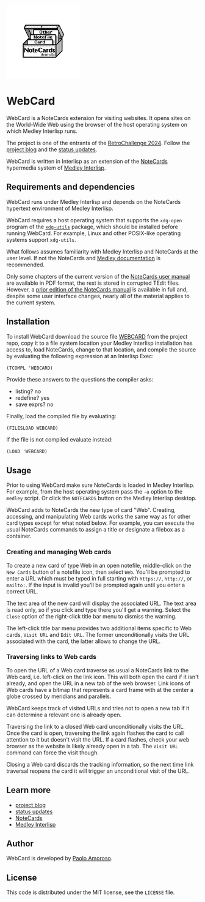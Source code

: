 ![Icon of the NoteCards hypermedia system of Medley Interlisp.](https://raw.githubusercontent.com/pamoroso/webcard/main/notecards-icon.png)

# WebCard

WebCard is a NoteCards extension for visiting websites. It opens sites on the World-Wide Web using the browser of the host operating system on which Medley Interlisp runs.

The project is one of the entrants of the [RetroChallenge 2024](https://www.retrochallenge.org/2024/08/rc202410-registration-is-open.html). Follow the [project blog](https://journal.paoloamoroso.com/tag:WebCard) and the [status updates](https://fosstodon.org/@amoroso/tagged/RC2024).

WebCard is written in Interlisp as an extension of the [NoteCards](https://en.wikipedia.org/wiki/NoteCards) hypermedia system of [Medley Interlisp](https://interlisp.org).


## Requirements and dependencies

WebCard runs under Medley Interlisp and depends on the NoteCards hypertext environment of Medley Interlisp.

WebCard requires a host operating system that supports the `xdg-open` program of the [`xdg-utils`](https://www.freedesktop.org/wiki/Software/xdg-utils/) package, which should be installed before running WebCard. For example, Linux and other POSIX-like operating systems support `xdg-utils`.

What follows assumes familiarity with Medley Interlisp and NoteCards at the user level. If not the NoteCards and [Medley documentation](https://interlisp.org/software/using-medley) is recommended.

Only some chapters of the current version of the [NoteCards user manual](https://files.interlisp.org/medley/notecards/docs/user-guide-v1.2/) are available in PDF format, the rest is stored in corrupted TEdit files. However, a [prior edition of the NoteCards manual](https://files.interlisp.org/medley/notecards/docs/user-guide-v1.2/scanned/notecards_user_guide_v1.2.pdf) is available in full and, despite some user interface changes, nearly all of the material applies to the current system.


## Installation

To install WebCard download the source file [WEBCARD](https://github.com/pamoroso/webcard/blob/main/WEBCARD) from the project repo, copy it to a file system location your Medley Interlisp installation has access to, load NoteCards, change to that location, and compile the source by evaluating the following expression at an Interlisp Exec:

```
(TCOMPL 'WEBCARD)
```

Provide these answers to the questions the compiler asks:

* listing? no
* redefine? yes
* save exprs? no

Finally, load the compiled file by evaluating:

```lisp
(FILESLOAD WEBCARD)
```

If the file is not compiled evaluate instead:

```
(LOAD 'WEBCARD)
```

## Usage

Prior to using WebCard make sure NoteCards is loaded in Medley Interlisp. For example, from the host operating system pass the `-a` option to the `medley` script. Or click the `NOTECARDS` button on the Medley Interlisp desktop.

WebCard adds to NoteCards the new type of card "Web". Creating, accessing, and manipulating Web cards works the same way as for other card types except for what noted below. For example, you can execute the usual NoteCards commands to assign a title or designate a filebox as a container.


### Creating and managing Web cards

To create a new card of type Web in an open notefile, middle-click on the `New Cards` button of a notefile icon, then select `Web`. You'll be prompted to enter a URL which must be typed in full starting with `https://`, `http://`, or `mailto:`. If the input is invalid you'll be prompted again until you enter a correct URL.

The text area of the new card will display the associated URL. The text area is read only, so if you click and type there you'll get a warning. Select the `Close` option of the right-click title bar menu to dismiss the warning.

The left-click title bar menu provides two additional items specific to Web cards, `Visit URL` and `Edit URL`. The former unconditionally visits the URL associated with the card, the latter allows to change the URL.


### Traversing links to Web cards

To open the URL of a Web card traverse as usual a NoteCards link to the Web card, i.e. left-click on the link icon. This will both open the card if it isn't already, and open the URL in a new tab of the web browser. Link icons of Web cards have a bitmap that represents a card frame with at the center a globe crossed by meridians and parallels.

WebCard keeps track of visited URLs and tries not to open a new tab if it can determine a relevant one is already open.

Traversing the link to a closed Web card unconditionally visits the URL. Once the card is open, traversing the link again flashes the card to call attention to it but doesn't visit the URL. If a card flashes, check your web browser as the website is likely already open in a tab. The `Visit URL` command can force the visit though.

Closing a Web card discards the tracking information, so the next time link traversal reopens the card it will trigger an unconditional visit of the URL.


## Learn more

- [project blog](https://journal.paoloamoroso.com/tag:WebCard)
- [status updates](https://fosstodon.org/@amoroso/tagged/RC2024)
- [NoteCards](https://en.wikipedia.org/wiki/NoteCards)
- [Medley Interlisp](https://interlisp.org)


## Author

WebCard is developed by [Paolo Amoroso](https://github.com/pamoroso).


## License

This code is distributed under the MIT license, see the `LICENSE` file.
